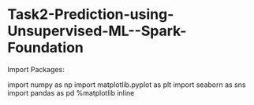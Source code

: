 # Task2-Prediction-using-Unsupervised-ML--Spark-Foundation

Import Packages:

import numpy as np import matplotlib.pyplot as plt import seaborn as sns import pandas as pd %matplotlib inline
